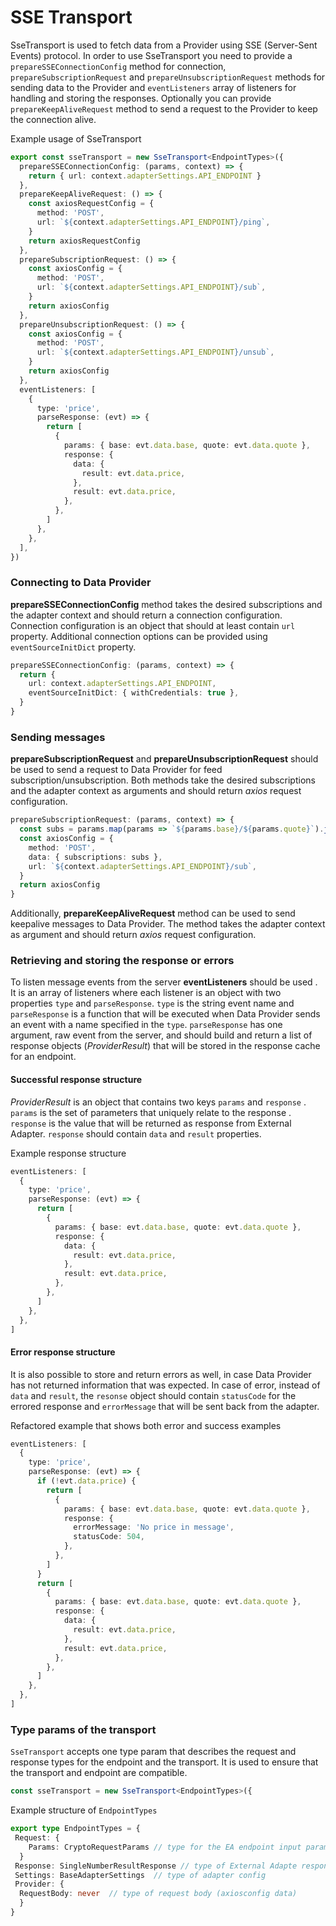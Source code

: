 # SSE Transport

SseTransport is used to fetch data from a Provider using SSE (Server-Sent Events) protocol. In order to use SseTransport you need to provide a `prepareSSEConnectionConfig` method for connection, `prepareSubscriptionRequest` and `prepareUnsubscriptionRequest` methods for sending data to the Provider and `eventListeners` array of listeners for handling and storing the responses. Optionally you can provide `prepareKeepAliveRequest` method to send a request to the Provider to keep the connection alive.

Example usage of SseTransport

```typescript  
export const sseTransport = new SseTransport<EndpointTypes>({
  prepareSSEConnectionConfig: (params, context) => {
    return { url: context.adapterSettings.API_ENDPOINT }
  },
  prepareKeepAliveRequest: () => {
    const axiosRequestConfig = {
      method: 'POST',
      url: `${context.adapterSettings.API_ENDPOINT}/ping`,
    }
    return axiosRequestConfig
  },
  prepareSubscriptionRequest: () => {
    const axiosConfig = {
      method: 'POST',
      url: `${context.adapterSettings.API_ENDPOINT}/sub`,
    }
    return axiosConfig
  },
  prepareUnsubscriptionRequest: () => {
    const axiosConfig = {
      method: 'POST',
      url: `${context.adapterSettings.API_ENDPOINT}/unsub`,
    }
    return axiosConfig
  },
  eventListeners: [
    {
      type: 'price',
      parseResponse: (evt) => {
        return [
          {
            params: { base: evt.data.base, quote: evt.data.quote },
            response: {
              data: {
                result: evt.data.price,
              },
              result: evt.data.price,
            },
          },
        ]
      },
    },
  ],
})
```

### Connecting to Data Provider

**prepareSSEConnectionConfig**  method takes  the desired subscriptions and the adapter context and should return a connection configuration.
Connection configuration is an object that should at least contain `url` property. Additional connection options can be provided using `eventSourceInitDict` property.
```typescript
prepareSSEConnectionConfig: (params, context) => {
  return {
    url: context.adapterSettings.API_ENDPOINT,
    eventSourceInitDict: { withCredentials: true },
  }
}
```

### Sending messages

**prepareSubscriptionRequest**  and **prepareUnsubscriptionRequest** should be used to send a request to Data Provider for feed subscription/unsubscription. Both methods take the desired subscriptions and the adapter context as arguments and should return *axios* request configuration.

```typescript
prepareSubscriptionRequest: (params, context) => {
  const subs = params.map(params => `${params.base}/${params.quote}`).join(',')
  const axiosConfig = {
    method: 'POST',
    data: { subscriptions: subs },
    url: `${context.adapterSettings.API_ENDPOINT}/sub`,
  }
  return axiosConfig
}
```

Additionally, **prepareKeepAliveRequest** method can be used to send keepalive messages to Data Provider. The method takes the adapter context as argument and should return *axios* request configuration.

### Retrieving and storing the response or errors

To listen message events from the server **eventListeners** should be used . It is an array of listeners where each listener is an object with two properties `type` and `parseResponse`. `type` is the string event name and `parseResponse` is a function that will be executed  when Data Provider sends an event with a name specified in the `type`.
`parseResponse` has one argument, raw event from the server, and should  build and return a list of response objects (*ProviderResult*) that will be stored in the response cache for an endpoint.

#### Successful response structure

*ProviderResult* is an object that contains two keys `params` and `response` . `params` is the set of parameters that uniquely relate to the response . `response` is the value that will be returned as response from External Adapter. `response` should contain `data` and `result` properties.

Example response structure

```typescript  
eventListeners: [
  {
    type: 'price',
    parseResponse: (evt) => {
      return [
        {
          params: { base: evt.data.base, quote: evt.data.quote },
          response: {
            data: {
              result: evt.data.price,
            },
            result: evt.data.price,
          },
        },
      ]
    },
  },
]
```

#### Error response structure

It is also possible to store and return errors as well, in case Data Provider has not returned information that was expected.  In case of error, instead of `data` and `result`, the `resonse` object should contain `statusCode` for the errored response and `errorMessage` that will be sent back from the adapter.

Refactored example that shows both error and success examples

```typescript
eventListeners: [
  {
    type: 'price',
    parseResponse: (evt) => {
      if (!evt.data.price) {
        return [
          {
            params: { base: evt.data.base, quote: evt.data.quote },
            response: {
              errorMessage: 'No price in message',
              statusCode: 504,
            },
          },
        ]
      }
      return [
        {
          params: { base: evt.data.base, quote: evt.data.quote },
          response: {
            data: {
              result: evt.data.price,
            },
            result: evt.data.price,
          },
        },
      ]
    },
  },
]
```

### Type params of the transport

`SseTransport` accepts one type param that describes the request and response types for the endpoint and the transport. It is used to ensure that the transport and endpoint are compatible.

```typescript
const sseTransport = new SseTransport<EndpointTypes>({
```

Example structure of `EndpointTypes`

```typescript
export type EndpointTypes = {  
 Request: {  
	Params: CryptoRequestParams // type for the EA endpoint input parameters
  }  
 Response: SingleNumberResultResponse // type of External Adapte response. `SingleNumberResultResponse` is built in type that indicates that both `data` and `result` are numbers
 Settings: BaseAdapterSettings  // type of adapter config
 Provider: {  
  RequestBody: never  // type of request body (axiosconfig data)
  }  
}
```

 